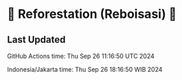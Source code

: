 
# 🌳 Reforestation (Reboisasi) 🌲

## Last Updated

GitHub Actions time: Thu Sep 26 11:16:50 UTC 2024

Indonesia/Jakarta time: Thu Sep 26 18:16:50 WIB 2024
